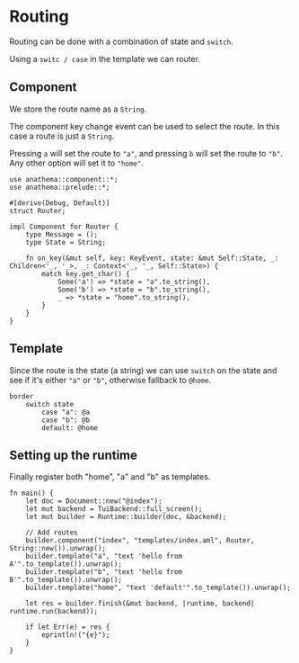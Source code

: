 # Routing

Routing can be done with a combination of state and `switch`.

Using a `switc / case` in the template we can <something> router.

## Component

We store the route name as a `String`.

The component key change event can be used to select the route.
In this case a route is just a `String`.

Pressing `a` will set the route to `"a"`, and pressing `b` will set the route to `"b"`.
Any other option will set it to `"home"`.

```rust,ignore
use anathema::component::*;
use anathema::prelude::*;

#[derive(Debug, Default)]
struct Router;

impl Component for Router {
    type Message = ();
    type State = String;

    fn on_key(&mut self, key: KeyEvent, state: &mut Self::State, _: Children<'_, '_>, _: Context<'_, '_, Self::State>) {
        match key.get_char() {
            Some('a') => *state = "a".to_string(),
            Some('b') => *state = "b".to_string(),
            _ => *state = "home".to_string(),
        }
    }
}
```

## Template

Since the route is the state (a string) we can use `switch` on the state
and see if it's either `"a"` or `"b"`, otherwise fallback to `@home`.

```aml
border
    switch state
        case "a": @a
        case "b": @b
        default: @home
```


## Setting up the runtime

Finally register both "home", "a" and "b" as templates.

```rust,ignore
fn main() {
    let doc = Document::new("@index");
    let mut backend = TuiBackend::full_screen();
    let mut builder = Runtime::builder(doc, &backend);

    // Add routes
    builder.component("index", "templates/index.aml", Router, String::new()).unwrap();
    builder.template("a", "text 'hello from A'".to_template()).unwrap();
    builder.template("b", "text 'hello from B'".to_template()).unwrap();
    builder.template("home", "text 'default'".to_template()).unwrap();

    let res = builder.finish(&mut backend, |runtime, backend| runtime.run(backend));

    if let Err(e) = res {
        eprintln!("{e}");
    }
}
```

